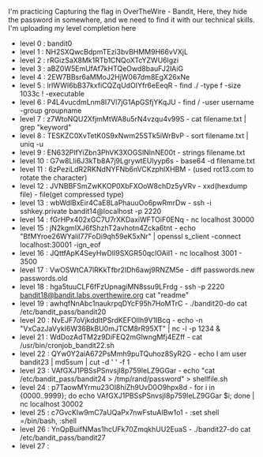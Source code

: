 I'm practicing Capturing the flag in OverTheWire - Bandit, Here, they hide the password in somewhere,
and we need to find it with our technical skills. I'm uploading my level completion here

 - level 0 : bandit0  
 - level 1 : NH2SXQwcBdpmTEzi3bvBHMM9H66vVXjL 
 - level 2 : rRGizSaX8Mk1RTb1CNQoXTcYZWU6lgzi
 - level 3 : aBZ0W5EmUfAf7kHTQeOwd8bauFJ2lAiG
 - level 4 : 2EW7BBsr6aMMoJ2HjW067dm8EgX26xNe
 - level 5 : lrIWWI6bB37kxfiCQZqUdOIYfr6eEeqR - find ./ -type f -size 1033c ! -executable
 - level 6 : P4L4vucdmLnm8I7Vl7jG1ApGSfjYKqJU - find / -user username -group groupname
 - level 7 : z7WtoNQU2XfjmMtWA8u5rN4vzqu4v99S - cat filename.txt | grep "keyword" 
 - level 8 : TESKZC0XvTetK0S9xNwm25STk5iWrBvP - sort filename.txt | uniq -u  
 - level 9 : EN632PlfYiZbn3PhVK3XOGSlNInNE00t - strings filename.txt
 - level 10 : G7w8LIi6J3kTb8A7j9LgrywtEUlyyp6s - base64 -d filename.txt
 - level 11 : 6zPeziLdR2RKNdNYFNb6nVCKzphlXHBM - (used rot13.com to rotate the character)
 - level 12 : JVNBBFSmZwKKOP0XbFXOoW8chDz5yVRv - xxd(hexdump file) - file(get compressed type)
 - level 13 : wbWdlBxEir4CaE8LaPhauuOo6pwRmrDw - ssh -i sshkey.private bandit14@localhost -p 2220
 - level 14 : fGrHPx402xGC7U7rXKDaxiWFTOiF0ENq  - nc localhost 30000
 - level 15 : jN2kgmIXJ6fShzhT2avhotn4Zcka6tnt - echo "BfMYroe26WYalil77FoDi9qh59eK5xNr" | openssl s_client -connect localhost:30001 -ign_eof
 - level 16 : JQttfApK4SeyHwDlI9SXGR50qclOAil1 - nc localhost 3001 - 3500
 - level 17 : VwOSWtCA7lRKkTfbr2IDh6awj9RNZM5e - diff passwords.new passwords.old
 - level 18 : hga5tuuCLF6fFzUpnagiMN8ssu9LFrdg -  ssh -p 2220 bandit18@bandit.labs.overthewire.org cat "readme"
 - level 19 : awhqfNnAbc1naukrpqDYcF95h7HoMTrC -  ./bandit20-do cat /etc/bandit_pass/bandit20
 - level 20 : NvEJF7oVjkddltPSrdKEFOllh9V1IBcq -  echo -n "VxCazJaVykI6W36BkBU0mJTCM8rR95XT" | nc -l -p 1234  &
 - level 21 : WdDozAdTM2z9DiFEQ2mGlwngMfj4EZff - cat /usr/bin/cronjob_bandit22.sh
 - level 22 : QYw0Y2aiA672PsMmh9puTQuhoz8SyR2G - echo I am user bandit23 | md5sum | cut -d ' ' -f 1
 - level 23 : VAfGXJ1PBSsPSnvsjI8p759leLZ9GGar - echo "cat /etc/bandit_pass/bandit24 > /tmp/rand/password" > shellfile.sh 
 - level 24 : p7TaowMYrmu23Ol8hiZh9UvD0O9hpx8d - for i in {0000..9999}; do echo VAfGXJ1PBSsPSnvsjI8p759leLZ9GGar $i; done | nc localhost 30002
 - level 25 : c7GvcKlw9mC7aUQaPx7nwFstuAIBw1o1 - :set shell =/bin/bash, :shell
 - level 26 : YnQpBuifNMas1hcUFk70ZmqkhUU2EuaS - ./bandit27-do cat /etc/bandit_pass/bandit27
 - level 27 :
